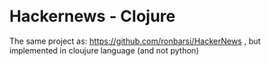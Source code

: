 # Hackernews - Clojure

The same project as: https://github.com/ronbarsi/HackerNews , but implemented in cloujure language (and not python)
